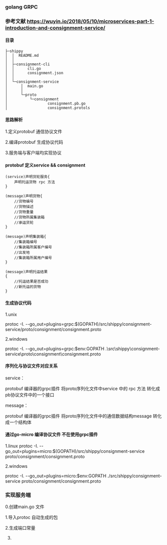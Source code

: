 ### golang GRPC 

### 参考文献 https://wuyin.io/2018/05/10/microservices-part-1-introduction-and-consignment-service/

#### 目录

```
├─shippy
│  │  README.md
│  │
│  ├─consignment-cli
│  │      cli.go
│  │      consignment.json
│  │
│  └─consignment-service
│      │  main.go
│      │
│      └─proto
│          └─consignment
│                  consignment.pb.go
│                  consignment.protols
```

#### 思路解析
1.定义protobuf 通信协议文件

2.编译protobuf 生成协议代码

3.服务端与客户端均实现协议


#### protobuf 定义service && consignment
```
(service)声明货轮服务{
    声明托运货物 rpc 方法
}
```
```
(message)声明货物{
    //货物编号
    //货物描述
    //货物重量
    //货物所属集装箱
    //承运货轮
}

(message)声明集装箱{
    //集装箱编号
    //集装箱所属客户编号
    //出发地
    //集装箱所属用户编号
}

(message)声明托运结果
{
    //托运结果是否成功
    //新托运的货物
}
```
#### 生成协议代码

1.unix

protoc -I. --go_out=plugins=grpc:$(GOPATH)/src/shippy/consignment-service/proto/consignment/consignment.proto

2.windows

protoc -I. --go_out=plugins=grpc:$env:GOPATH .\src\shippy\consignment-service\proto\consignment\consignment.proto


#### 序列化与协议文件对应关系

service：

protobuf 编译器的grpc插件 将proto序列化文件中service 中的 rpc 方法 转化成pb协议文件中的一个接口

message：

protobuf 编译器的grpc插件 将proto序列化文件中的通信数据结构message 转化成一个结构体

#### 通过go-micro 编译协议文件 不在使用grpc插件

1.linux
protoc -I. --go_out=plugins=micro:$(GOPATH)/src/shippy/consignment-service proto/consignment/consignment.proto


2.windows

protoc -I. --go_out=plugins=micro:$env:GOPATH ./src/shippy/consignment-service proto/consignment/consignment.proto

### 实现服务端

0.创建main.go 文件

1.导入protoc 自动生成的包

2.生成端口常量

3.






